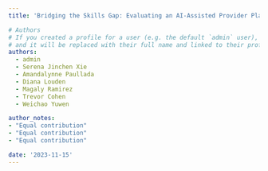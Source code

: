 ```yaml
---
title: 'Bridging the Skills Gap: Evaluating an AI-Assisted Provider Platform to Support Care Providers with Empathetic Delivery of Protocolized Therapy. Under Review'

# Authors
# If you created a profile for a user (e.g. the default `admin` user), write the username (folder name) here
# and it will be replaced with their full name and linked to their profile.
authors:
  - admin
  - Serena Jinchen Xie
  - Amandalynne Paullada
  - Diana Louden
  - Magaly Ramirez
  - Trevor Cohen
  - Weichao Yuwen

author_notes:
- "Equal contribution"
- "Equal contribution"
- "Equal contribution"

date: '2023-11-15'
---
```

